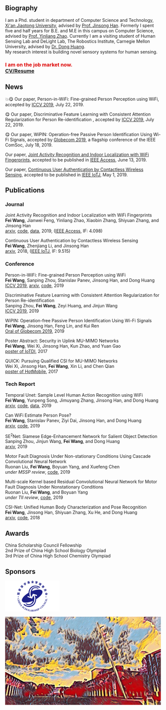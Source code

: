 ## Biography
I am a Phd. student in department of Computer Science and Technology, [Xi'an Jiaotong University](https://en.wikipedia.org/wiki/Xi%27an_Jiaotong_University), advised by [Prof. Jinsong Han](https://scholar.google.com/citations?user=BST50KwAAAAJ&hl=en). Formerly I spent five and half years for B.E. and M.E in this campus on Computer Science, advised by [Prof. Yinliang Zhao](https://scholar.google.com/citations?user=o-DXXd4AAAAJ&hl=en).  Currently I am a visiting student of Human Sensing Lab and DeLight Lab, The Robostics Institute, Carnegie Mellon University, advised by [Dr. Dong Huang](https://www.donghuang-research.com/).  
My research interest is building novel sensory systems for human sensing.  

### <font color="#dd0000" >I am on the job market now. </font><br /> [CV/Resume](https://github.com/geekfeiw/geekfeiw.github.io/blob/master/CV/FeiWang_CV.pdf) 

## News

:boom::yum: Our paper, Person-in-WiFi: Fine-grained Person Perception using WiFi, accepted by [ICCV 2019](http://iccv2019.thecvf.com/), July 22, 2019.

:yum: Our paper, Discriminative Feature Learning with Consistent Attention Regularization for Person Re-identification
, accepted by [ICCV 2019](http://iccv2019.thecvf.com/), July 22, 2019.

:yum: Our paper, WiPIN: Operation-free Passive Person Identification Using Wi-Fi Signals, accepted by [Globecom 2019](https://globecom2019.ieee-globecom.org/), a flagship conference of the IEEE ComSoc, July 18, 2019.

Our paper, [Joint Activity Recognition and Indoor Localization with WiFi Fingerprints](https://arxiv.org/abs/1904.04964), accepted to be published in [IEEE Access](https://ieeexplore.ieee.org/xpl/RecentIssue.jsp?punumber=6287639), June 13, 2019.  

Our paper, [Continuous User Authentication by Contactless Wireless Sensing](https://arxiv.org/abs/1812.01503), accepted to be published in [IEEE IoTJ](http://ieee-iotj.org/), May 1, 2019.

## Publications


### Journal

Joint Activity Recognition and Indoor Localization with WiFi Fingerprints  
**Fei Wang**, Jianwei Feng, Yinliang Zhao, Xiaobin Zhang, Shiyuan Zhang, and Jinsong Han  
[arxiv](https://arxiv.org/abs/1904.04964), [code](https://github.com/geekfeiw/apl), [data](https://drive.google.com/open?id=1SCxUHbl6rNWM3kT0c-D4s_kyAero9_-o), 2019, ([IEEE Access](https://ieeexplore.ieee.org/xpl/RecentIssue.jsp?punumber=6287639), IF: 4.098)

Continuous User Authentication by Contactless Wireless Sensing  
**Fei Wang**, Zhenjiang Li, and Jinsong Han  
[arxiv](https://arxiv.org/abs/1812.01503), 2018, ([IEEE IoTJ](http://ieee-iotj.org/), IF: 9.515)

### Conference



Person-in-WiFi: Fine-grained Person Perception using WiFi  
**Fei Wang**, Sanping Zhou, Stanislav Panev, Jinsong Han, and Dong Huang  
[ICCV 2019](http://iccv2019.thecvf.com/), [arxiv](https://arxiv.org/abs/1904.00276), [code](https://github.com/geekfeiw/wifiperson), 2019

Discriminative Feature Learning with Consistent Attention Regularization for Person Re-identification  
Sanping Zhou, **Fei Wang**, Zeyi Huang, and Jinjun Wang  
[ICCV 2019](http://iccv2019.thecvf.com/), 2019

WiPIN: Operation-free Passive Person Identification Using Wi-Fi Signals  
**Fei Wang**, Jinsong Han, Feng Lin, and Kui Ren  
[Oral of Globecom 2019](https://globecom2019.ieee-globecom.org/), 2019


Poster Abstract: Security in Uplink MU-MIMO Networks  
**Fei Wang**, Wei Xi, Jinsong Han, Kun Zhao, and Yuan Gao  
[poster of IoTDI](https://ieeexplore.ieee.org/document/7946922), 2017

QUICK: Pursuing Qualified CSI for MU-MIMO Networks  
Wei Xi, Jinsong Han, **Fei Wang**, Xin Li, and Chen Qian  
[poster of HotMobile](http://www.hotmobile.org/2017/papers/posters/WeiXi.pdf), 2017


### Tech Report
Temporal Unet: Sample Level Human Action Recognition using WiFi  
**Fei Wang**, Yunpeng Song, Jimuyang Zhang, Jinsong Han, and Dong Huang  
[arxiv](https://arxiv.org/abs/1904.11953), [code](https://github.com/geekfeiw/WiSLAR), [data](https://drive.google.com/open?id=1f2SrtotfBlWBrQIRRH-aM56cmJ2Tq9Iw), 2019


Can WiFi Estimate Person Pose?  
**Fei Wang**, Stanislav Panev, Ziyi Dai, Jinsong Han, and Dong Huang  
[arxiv](https://arxiv.org/abs/1904.00277), [code](https://github.com/geekfeiw/WiSPPN), 2019


SE<sup>2</sup>Net: Siamese Edge-Enhancement Network for Salient Object Detection  
Sanping Zhou, Jinjun Wang, **Fei Wang**, and Dong Huang  
[arxiv](https://arxiv.org/abs/1904.00048), 2019


Motor Fault Diagnosis Under Non-stationary Conditions Using Cascade Convolutional Neural Network  
Ruonan Liu, **Fei Wang**, Boyuan Yang, and Xuefeng Chen  
_under MSSP review_,  [code](https://github.com/geekfeiw/fpn-motor-fault), 2019


Multi-scale Kernel based Residual Convolutional Neural Network for Motor Fault Diagnosis Under Nonstationary Conditions  
Ruonan Liu, **Fei Wang**, and Boyuan Yang  
_under TII review_,  [code](https://github.com/geekfeiw/Multi-Scale-1D-ResNet), 2019



CSI-Net: Unified Human Body Characterization and Pose Recognition  
**Fei Wang**, Jinsong Han, Shiyuan Zhang, Xu He, and Dong Huang  
[arxiv](https://arxiv.org/abs/1810.03064), [code](https://github.com/geekfeiw/CSI-Net), 2018



## Awards

China Scholarship Council Fellowship  
2nd Prize of China High School Biology Olympiad  
3rd Prize of China High School Chemistry Olympiad

## Sponsors

<img src="./sponsors/csc.png" width = "35%" height = "35%" alt="nsfc" /> 




![cmu](fig/cmu.jpg)
